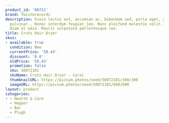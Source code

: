 ```yaml
---
product_id: '00721'
brand: Twisterecords
description: Fusce lectus est, accumsan ac, bibendum sed, porta eget, augue. Fusce
  pulvinar.. Donec interdum feugiat leo. Nunc eleifend molestie velit. Vivamus facilisis
  diam at odio. Mauris vulputate pellentesque leo.
title: Cruts Hair Dryer
skus:
- available: true
  condition: New
  currentPrice: '50.43'
  discount: '0.0'
  oldPrice: '50.43'
  promotion: false
  sku: S0072101
  skuName: Cruts Hair Dryer - Coral
  thumbnailURL: https://picsum.photos/seed/S0072101/300/300
  imageURL: https://picsum.photos/seed/S0072101/600/600
layout: product
categories:
- - Health & Care
  - Happor
  - Bar
  - Plugh
---
```

